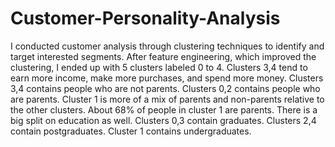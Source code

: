 # Customer-Personality-Analysis
I conducted customer analysis through clustering techniques to identify and target interested segments. After feature engineering, which improved the clustering, I ended up with 5 clusters labeled 0 to 4. Clusters 3,4 tend to earn more income, make more purchases, and spend more money. Clusters 3,4 contains people who are not parents. Clusters 0,2 contains people who are parents. Cluster 1 is more of a mix of parents and non-parents relative to the other clusters. About 68% of people in cluster 1 are parents. There is a big split on education as well. Clusters 0,3 contain graduates. Clusters 2,4 contain postgraduates. Cluster 1 contains undergraduates.
